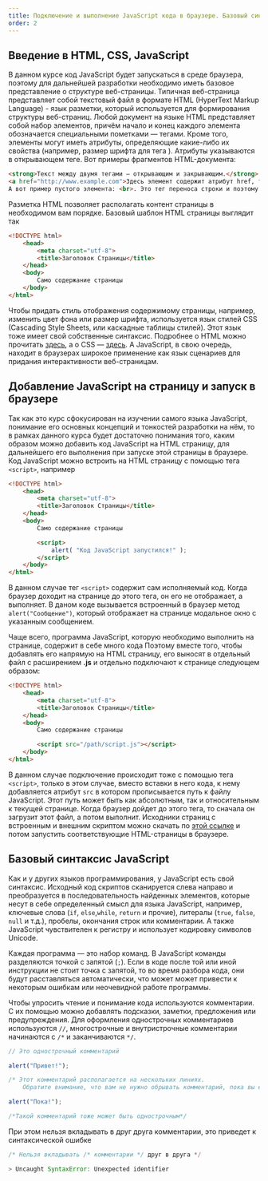 ```yaml
---
title: Подключение и выполнение JavaScript кода в браузере. Базовый синтаксис языка
order: 2
---
```


## Введение в HTML, CSS, JavaScript

В данном курсе код JavaScript будет запускаться в среде браузера, поэтому для дальнейшей разработки необходимо иметь базовое представление о структуре веб-страницы. Типичная веб-страница представляет собой текстовый файл в формате HTML (HyperText Markup Language) - язык разметки, который используется для формирования структуры веб-страниц. Любой документ на языке HTML представляет собой набор элементов, причём начало и конец каждого элемента обозначается специальными пометками — тегами. Кроме того, элементы могут иметь атрибуты, определяющие какие-либо их свойства (например, размер шрифта для тега <font>). Атрибуты указываются в открывающем теге. Вот примеры фрагментов HTML-документа:

```html
<strong>Текст между двумя тегами — открывающим и закрывающим.</strong>
<a href="http://www.example.com">Здесь элемент содержит атрибут href, то есть гиперссылку.</a>
А вот пример пустого элемента: <br>. Это тег переноса строки и поэтому у него нет ни содержания, ни закрывающего тега.
```

Разметка HTML позволяет располагать контент страницы в необходимом вам порядке. Базовый шаблон HTML страницы выглядит так

```html
<!DOCTYPE html>
    <head>
        <meta charset="utf-8">
        <title>Заголовок Страницы</title>
    </head>
    <body>
        Само содержание страницы
    </body>
</html>
```

Чтобы придать стиль отображения содержимому страницы, например, изменить цвет фона или размер шрифта, используется язык стилей CSS (Cascading Style Sheets, или каскадные таблицы стилей). Этот язык тоже имеет свой собственные синтаксис. Подробнее о HTML можно прочитать [здесь](https://developer.mozilla.org/ru/docs/Learn/HTML), а о CSS — [здесь](https://developer.mozilla.org/ru/docs/Learn/CSS). А JavaScript, в свою очередь, находит в браузерах широкое применение как язык сценариев для придания интерактивности веб-страницам.

## Добавление JavaScript на страницу и запуск в браузере

Так как это курс сфокусирован на изучении самого языка JavaScript, понимание его основных концепций и тонкостей разработки на нём, то в рамках данного курса будет достаточно понимания того, каким образом можно добавить код JavaScript на HTML страницу, для дальнейшего его выполнения при запуске этой страницы в браузере. Код JavaScript можно встроить на HTML страницу с помощью тега `<script>`, например

```html
<!DOCTYPE html>
    <head>
        <meta charset="utf-8">
        <title>Заголовок Страницы</title>
    </head>
    <body>
        Само содержание страницы

        <script>
            alert( "Код JavaScript запустился!" );
        </script>
    </body>
</html>
```

В данном случае тег `<script>` содержит сам исполняемый код. Когда браузер доходит на странице до этого тега, он его не отображает, а выполняет. В даном коде вызывается встроенный в браузер метод `alert("Сообщение")`, который отображает на странице модальное окно с указанным сообщением.

Чаще всего, программа JavaScript, которую необходимо выполнить на странице, содержит в себе много кода Поэтому вместе того, чтобы добавлять его напрямую на HTML страницу, его выносят в отдельный файл с расширением **.js** и отдельно подключают к странице следующем образом:

```html
<!DOCTYPE html>
    <head>
        <meta charset="utf-8">
        <title>Заголовок Страницы</title>
    </head>
    <body>
        Само содержание страницы

        <script src="/path/script.js"></script>
    </body>
</html>
```

В данном случае подключение происходит тоже с помощью тега `<script>`, только в этом случае, вместо вставки в него кода, к нему добавляется атрибут `src` в котором прописывается путь к файлу JavaScript. Этот путь может быть как абсолютным, так и относительным к текущей странице. Когда браузер дойдет до этого тега, то сначала он загрузит этот файл, а потом выполнит. Исходники страниц с встроенным и внешним скриптом можно скачать по [этой ссылке](/source_code/intro/programm_launch.zip) и потом запустить соответствующие HTML-страницы в браузере.

## Базовый синтаксис JavaScript

Как и у других языков программирования, у JavaScript есть свой синтаксис. Исходный код скриптов сканируется слева направо и преобразуется в последовательность найденных элементов, которые несут в себе определенный смысл для языка JavaScript, например, ключевые слова (`if`, `else`,`while`, `return` и прочие), литералы (`true`, `false`, `null` и т.д.), пробелы, окончания строк или комментарии. А также JavaScript чувствителен к регистру и использует кодировку символов Unicode.

Каждая программа — это набор команд. В JavaScript команды разделяются точкой с запятой (`;`). Если в коде после той или иной инструкции не стоит точка с запятой, то во время разбора кода, они будут расставляться автоматически, что может может привести к некоторым ошибкам или неочевидной работе программы.

Чтобы упросить чтение и понимание кода используются комментарии. С их помощью можно добавлять подсказки, заметки, предложения или предупреждения. Для оформления однострочных комментариев используются `//`, многострочные и внутристрочные комментарии начинаются с `/*` и заканчиваются `*/`.

```javascript
// Это однострочный комментарий

alert("Привет!");

/* Этот комментарий располагается на нескольких линиях.
    Обратите внимание, что вам не нужно обрывать комментарий, пока вы его не закончите*/

alert("Пока!");

/*Такой комментарий тоже может быть однострочным*/
```

При этом нельзя вкладывать в друг друга комментарии, это приведет к синтаксической ошибке

```javascript
/* Нельзя вкладывать /* комментарии */ друг в друга */

> Uncaught SyntaxError: Unexpected identifier
```
